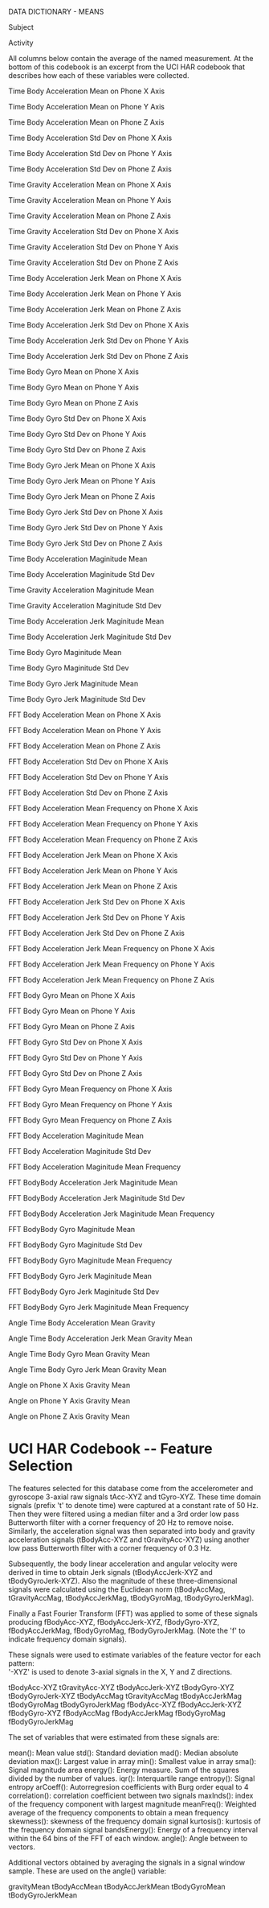 DATA DICTIONARY - MEANS

Subject

Activity
    
All columns below contain the average of the named measurement. At the bottom of this
codebook is an excerpt from the UCI HAR codebook that describes how each of these variables were collected.

Time Body Acceleration Mean on Phone X Axis

Time Body Acceleration Mean on Phone Y Axis              

Time Body Acceleration Mean on Phone Z Axis              

Time Body Acceleration Std Dev on Phone X Axis           

Time Body Acceleration Std Dev on Phone Y Axis           

Time Body Acceleration Std Dev on Phone Z Axis           

Time Gravity Acceleration Mean on Phone X Axis           

Time Gravity Acceleration Mean on Phone Y Axis           

Time Gravity Acceleration Mean on Phone Z Axis           

Time Gravity Acceleration Std Dev on Phone X Axis        

Time Gravity Acceleration Std Dev on Phone Y Axis        

Time Gravity Acceleration Std Dev on Phone Z Axis        

Time Body Acceleration Jerk Mean on Phone X Axis         

Time Body Acceleration Jerk Mean on Phone Y Axis         

Time Body Acceleration Jerk Mean on Phone Z Axis         

Time Body Acceleration Jerk Std Dev on Phone X Axis      

Time Body Acceleration Jerk Std Dev on Phone Y Axis      

Time Body Acceleration Jerk Std Dev on Phone Z Axis      

Time Body Gyro Mean on Phone X Axis                      

Time Body Gyro Mean on Phone Y Axis                      

Time Body Gyro Mean on Phone Z Axis                      

Time Body Gyro Std Dev on Phone X Axis                   

Time Body Gyro Std Dev on Phone Y Axis                   

Time Body Gyro Std Dev on Phone Z Axis                   

Time Body Gyro Jerk Mean on Phone X Axis                 

Time Body Gyro Jerk Mean on Phone Y Axis                 

Time Body Gyro Jerk Mean on Phone Z Axis                 

Time Body Gyro Jerk Std Dev on Phone X Axis              

Time Body Gyro Jerk Std Dev on Phone Y Axis              

Time Body Gyro Jerk Std Dev on Phone Z Axis              

Time Body Acceleration Maginitude Mean                   

Time Body Acceleration Maginitude Std Dev                

Time Gravity Acceleration Maginitude Mean                

Time Gravity Acceleration Maginitude Std Dev             

Time Body Acceleration Jerk Maginitude Mean              

Time Body Acceleration Jerk Maginitude Std Dev           

Time Body Gyro Maginitude Mean                           

Time Body Gyro Maginitude Std Dev                        

Time Body Gyro Jerk Maginitude Mean                      

Time Body Gyro Jerk Maginitude Std Dev                   

FFT Body Acceleration Mean on Phone X Axis               

FFT Body Acceleration Mean on Phone Y Axis               

FFT Body Acceleration Mean on Phone Z Axis               

FFT Body Acceleration Std Dev on Phone X Axis            

FFT Body Acceleration Std Dev on Phone Y Axis            

FFT Body Acceleration Std Dev on Phone Z Axis            

FFT Body Acceleration Mean Frequency on Phone X Axis     

FFT Body Acceleration Mean Frequency on Phone Y Axis     

FFT Body Acceleration Mean Frequency on Phone Z Axis     

FFT Body Acceleration Jerk Mean on Phone X Axis          

FFT Body Acceleration Jerk Mean on Phone Y Axis          

FFT Body Acceleration Jerk Mean on Phone Z Axis          

FFT Body Acceleration Jerk Std Dev on Phone X Axis       

FFT Body Acceleration Jerk Std Dev on Phone Y Axis       

FFT Body Acceleration Jerk Std Dev on Phone Z Axis       

FFT Body Acceleration Jerk Mean Frequency on Phone X Axis

FFT Body Acceleration Jerk Mean Frequency on Phone Y Axis

FFT Body Acceleration Jerk Mean Frequency on Phone Z Axis

FFT Body Gyro Mean on Phone X Axis                       

FFT Body Gyro Mean on Phone Y Axis                       

FFT Body Gyro Mean on Phone Z Axis                       

FFT Body Gyro Std Dev on Phone X Axis                    

FFT Body Gyro Std Dev on Phone Y Axis                    

FFT Body Gyro Std Dev on Phone Z Axis                    

FFT Body Gyro Mean Frequency on Phone X Axis             

FFT Body Gyro Mean Frequency on Phone Y Axis             

FFT Body Gyro Mean Frequency on Phone Z Axis             

FFT Body Acceleration Maginitude Mean                    

FFT Body Acceleration Maginitude Std Dev                 

FFT Body Acceleration Maginitude Mean Frequency          

FFT BodyBody Acceleration Jerk Maginitude Mean           

FFT BodyBody Acceleration Jerk Maginitude Std Dev        

FFT BodyBody Acceleration Jerk Maginitude Mean Frequency 

FFT BodyBody Gyro Maginitude Mean                        

FFT BodyBody Gyro Maginitude Std Dev                     

FFT BodyBody Gyro Maginitude Mean Frequency              

FFT BodyBody Gyro Jerk Maginitude Mean                   

FFT BodyBody Gyro Jerk Maginitude Std Dev                

FFT BodyBody Gyro Jerk Maginitude Mean Frequency         

Angle Time Body Acceleration Mean Gravity                

Angle Time Body Acceleration Jerk Mean Gravity Mean      

Angle Time Body Gyro Mean Gravity Mean                   

Angle Time Body Gyro Jerk Mean Gravity Mean              

Angle on Phone X Axis Gravity Mean                       

Angle on Phone Y Axis Gravity Mean                       

Angle on Phone Z Axis Gravity Mean

UCI HAR Codebook -- Feature Selection 
=================

The features selected for this database come from the accelerometer and gyroscope 3-axial raw signals tAcc-XYZ and tGyro-XYZ. These time domain signals (prefix 't' to denote time) were captured at a constant rate of 50 Hz. Then they were filtered using a median filter and a 3rd order low pass Butterworth filter with a corner frequency of 20 Hz to remove noise. Similarly, the acceleration signal was then separated into body and gravity acceleration signals (tBodyAcc-XYZ and tGravityAcc-XYZ) using another low pass Butterworth filter with a corner frequency of 0.3 Hz. 

Subsequently, the body linear acceleration and angular velocity were derived in time to obtain Jerk signals (tBodyAccJerk-XYZ and tBodyGyroJerk-XYZ). Also the magnitude of these three-dimensional signals were calculated using the Euclidean norm (tBodyAccMag, tGravityAccMag, tBodyAccJerkMag, tBodyGyroMag, tBodyGyroJerkMag). 

Finally a Fast Fourier Transform (FFT) was applied to some of these signals producing fBodyAcc-XYZ, fBodyAccJerk-XYZ, fBodyGyro-XYZ, fBodyAccJerkMag, fBodyGyroMag, fBodyGyroJerkMag. (Note the 'f' to indicate frequency domain signals). 

These signals were used to estimate variables of the feature vector for each pattern:  
'-XYZ' is used to denote 3-axial signals in the X, Y and Z directions.

tBodyAcc-XYZ
tGravityAcc-XYZ
tBodyAccJerk-XYZ
tBodyGyro-XYZ
tBodyGyroJerk-XYZ
tBodyAccMag
tGravityAccMag
tBodyAccJerkMag
tBodyGyroMag
tBodyGyroJerkMag
fBodyAcc-XYZ
fBodyAccJerk-XYZ
fBodyGyro-XYZ
fBodyAccMag
fBodyAccJerkMag
fBodyGyroMag
fBodyGyroJerkMag

The set of variables that were estimated from these signals are: 

mean(): Mean value
std(): Standard deviation
mad(): Median absolute deviation 
max(): Largest value in array
min(): Smallest value in array
sma(): Signal magnitude area
energy(): Energy measure. Sum of the squares divided by the number of values. 
iqr(): Interquartile range 
entropy(): Signal entropy
arCoeff(): Autorregresion coefficients with Burg order equal to 4
correlation(): correlation coefficient between two signals
maxInds(): index of the frequency component with largest magnitude
meanFreq(): Weighted average of the frequency components to obtain a mean frequency
skewness(): skewness of the frequency domain signal 
kurtosis(): kurtosis of the frequency domain signal 
bandsEnergy(): Energy of a frequency interval within the 64 bins of the FFT of each window.
angle(): Angle between to vectors.

Additional vectors obtained by averaging the signals in a signal window sample. These are used on the angle() variable:

gravityMean
tBodyAccMean
tBodyAccJerkMean
tBodyGyroMean
tBodyGyroJerkMean
